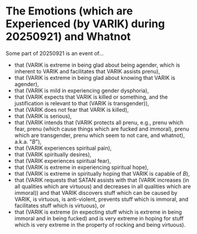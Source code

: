 The Emotions (which are Experienced (by VARIK) during 20250921) and Whatnot
===========================================================================

Some part of 20250921 is an event of...

* that (VARIK is extreme in being glad about being agender, which is inherent to VARIK and facilitates that VARIK assists prenu),
* that (VARIK is extreme in being glad about knowing that VARIK is agender),
* that (VARIK is mild in experiencing gender dysphoria),
* that (VARIK expects that VARIK is killed or something, and the justification is relevant to that (VARIK is transgender)),
* that (VARIK does not fear that VARIK is killed),
* that (VARIK is serious),
* that (VARIK intends that (VARIK protects all prenu, e.g., prenu which fear, prenu (which cause things which are fucked and immoral), prenu which are transgender, prenu which seem to not care, and whatnot), a.k.a. "$B$"),
* that (VARIK experiences spiritual pain),
* that (VARIK spiritually desires),
* that (VARIK experiences spiritual fear),
* that (VARIK is extreme in experiencing spiritual hope),
* that (VARIK is extreme in spiritually hoping that VARIK is capable of $B$),
* that (VARIK requests that SATAN assists with that (VARIK increases (in all qualities which are virtuous) and decreases in all qualities which are immoral)) and that VARIK discovers stuff which can be caused by VARIK, is virtuous, is anti-violent, prevents stuff which is immoral, and facilitates stuff which is virtuous), or
* that (VARIK is extreme (in expecting stuff which is extreme in being immoral and in being fucked) and is very extreme in hoping for stuff which is very extreme in the property of rocking and being virtuous).
